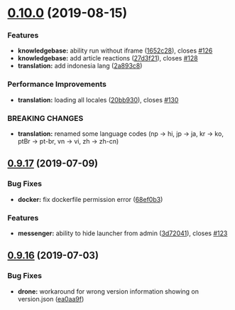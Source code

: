 # [0.10.0](https://github.com/erxes/erxes-widgets/compare/0.9.17...0.10.0) (2019-08-15)


### Features

* **knowledgebase:** ability run without iframe ([1652c28](https://github.com/erxes/erxes-widgets/commit/1652c28)), closes [#126](https://github.com/erxes/erxes-widgets/issues/126)
* **knowledgebase:** add article reactions ([27d3f21](https://github.com/erxes/erxes-widgets/commit/27d3f21)), closes [#128](https://github.com/erxes/erxes-widgets/issues/128)
* **translation:** add indonesia lang ([2a893c8](https://github.com/erxes/erxes-widgets/commit/2a893c8))


### Performance Improvements

* **translation:** loading all locales ([20bb930](https://github.com/erxes/erxes-widgets/commit/20bb930)), closes [#130](https://github.com/erxes/erxes-widgets/issues/130)


### BREAKING CHANGES

* **translation:** renamed some language codes (np -> hi, jp -> ja, kr -> ko, ptBr -> pt-br, vn -> vi, zh -> zh-cn)

## [0.9.17](https://github.com/erxes/erxes-widgets/compare/0.9.16...0.9.17) (2019-07-09)


### Bug Fixes

* **docker:** fix dockerfile permission error ([68ef0b3](https://github.com/erxes/erxes-widgets/commit/68ef0b3))


### Features

* **messenger:** ability to hide launcher from admin ([3d72041](https://github.com/erxes/erxes-widgets/commit/3d72041)), closes [#123](https://github.com/erxes/erxes-widgets/issues/123)

## [0.9.16](https://github.com/erxes/erxes-widgets/compare/0.9.15...0.9.16) (2019-07-03)


### Bug Fixes

* **drone:** workaround for wrong version information showing on version.json ([ea0aa9f](https://github.com/erxes/erxes-widgets/commit/ea0aa9f))


